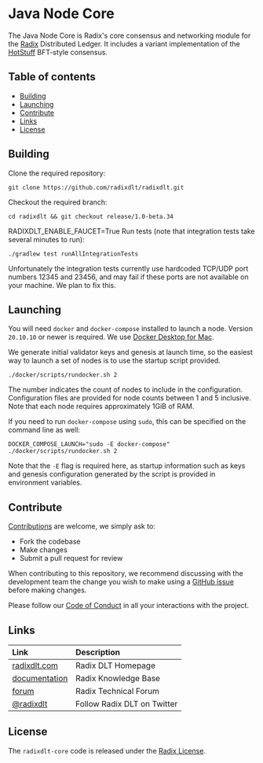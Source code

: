 # Java Node Core

The Java Node Core is Radix's core consensus and networking module for the [Radix](https://www.radixdlt.com)
Distributed Ledger. It includes a variant implementation of the [HotStuff](https://arxiv.org/abs/1803.05069) BFT-style consensus.

## Table of contents

- [Building](#building)
- [Launching](#launching)
- [Contribute](#contribute)
- [Links](#links)
- [License](#license)

## Building
Clone the required repository:
```
git clone https://github.com/radixdlt/radixdlt.git
```

Checkout the required branch:
```
cd radixdlt && git checkout release/1.0-beta.34
```
RADIXDLT_ENABLE_FAUCET=True
Run tests (note that integration tests take several minutes to run):
```
./gradlew test runAllIntegrationTests
```
Unfortunately the integration tests currently use hardcoded TCP/UDP port
numbers 12345 and 23456, and may fail if these ports are not available on
your machine.  We plan to fix this.

## Launching
You will need `docker` and `docker-compose` installed to launch a node. Version `20.10.10` or newer is required. We use [Docker Desktop for Mac](https://hub.docker.com/editions/community/docker-ce-desktop-mac).

We generate initial validator keys and genesis at launch time, so the easiest way to launch a set of nodes is to use the startup script provided.

```
./docker/scripts/rundocker.sh 2
```
The number indicates the count of nodes to include in the configuration.  Configuration files are provided for node counts between 1 and 5 inclusive.  Note that each node requires approximately 1GiB of RAM.

If you need to run `docker-compose` using `sudo`, this can be specified on the command line as well:

```
DOCKER_COMPOSE_LAUNCH="sudo -E docker-compose" ./docker/scripts/rundocker.sh 2
```
Note that the `-E` flag is required here, as startup information such as keys and genesis configuration generated by the script is provided in environment variables.

## Contribute

[Contributions](../CONTRIBUTING.md) are welcome, we simply ask to:

* Fork the codebase
* Make changes
* Submit a pull request for review

When contributing to this repository, we recommend discussing with the development team the change you wish to make using a [GitHub issue](https://github.com/radixdlt/radixdlt/issues) before making changes.

Please follow our [Code of Conduct](../CODE_OF_CONDUCT.md) in all your interactions with the project.

## Links

| Link                                        | Description                 |
|:--------------------------------------------|:----------------------------|
| [radixdlt.com](https://radixdlt.com/)       | Radix DLT Homepage          |
| [documentation](https://docs.radixdlt.com/) | Radix Knowledge Base        |
| [forum](https://forum.radixdlt.com/)        | Radix Technical Forum       |
| [@radixdlt](https://twitter.com/radixdlt)   | Follow Radix DLT on Twitter |

## License

The `radixdlt-core` code is released under the [Radix License](../LICENSE).
